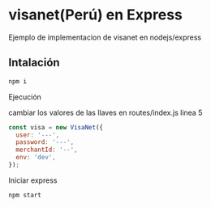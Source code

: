 # visanet(Perú) en Express

Ejemplo de implementacion de visanet en nodejs/express

Intalación
---

``` bash
npm i
```

Ejecución

cambiar los valores de las llaves en routes/index.js linea 5

``` js
const visa = new VisaNet({
  user: '---',
  password: '---',
  merchantId: '--',
  env: 'dev',
});
```

Iniciar express

``` bash
npm start
```
